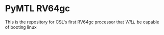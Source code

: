 # PyMTL RV64gc 

This is the repository for CSL's first RV64gc processor that _WILL_ be capable of booting linux
